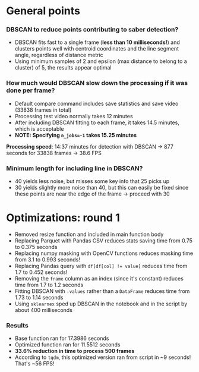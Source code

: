 # General points

### DBSCAN to reduce points contributing to saber detection?
* DBSCAN fits fast to a single frame (**less than 10 milliseconds!**) and clusters points well with centroid coordinates and the line segment angle, regardless of distance metric
* Using minimum samples of 2 and epsilon (max distance to belong to a cluster) of 5, the results appear optimal

### How much would DBSCAN slow down the processing if it was done per frame?
* Default compare command includes save statistics and save video (33838 frames in total)
* Processing test video normally takes 12 minutes
* After including DBSCAN fitting to each frame, it takes 14.5 minutes, which is acceptable
* <strong>NOTE: Specifying `n_jobs=-1` takes 15.25 minutes</strong>

<strong>Processing speed</strong>: 14:37 minutes for detection with DBSCAN -> 877 seconds for 33838 frames -> 38.6 FPS

### Minimum length for including line in DBSCAN?
* 40 yields less noise, but misses some key info that 25 picks up
* 30 yields slightly more noise than 40, but this can easily be fixed since these points are near the edge of the frame -> proceed with 30


# Optimizations: round 1
* Removed resize function and included in main function body
* Replacing Parquet with Pandas CSV reduces stats saving time from 0.75 to 0.375 seconds
* Replacing numpy masking with OpenCV functions reduces masking time from 3.1 to 0.993 seconds!
* Replacing Pandas query with `df[df[col] != value]` reduces time from 1.7 to 0.452 seconds!
* Removing the `frame` column as an index (since it's constant) reduces time from 1.7 to 1.2 seconds
* Fitting DBSCAN with `.values` rather than a `DataFrame` reduces time from 1.73 to 1.14 seconds
* Using `sklearnex` sped up DBSCAN in the notebook and in the script by about 400 milliseconds

### Results
* Base function ran for 17.3986 seconds
* Optimized function ran for 11.5512 seconds
* <strong>33.6% reduction in time to process 500 frames</strong>
* According to `tqdm`, this optimized version ran from script in ~9 seconds! That's ~56 FPS!

